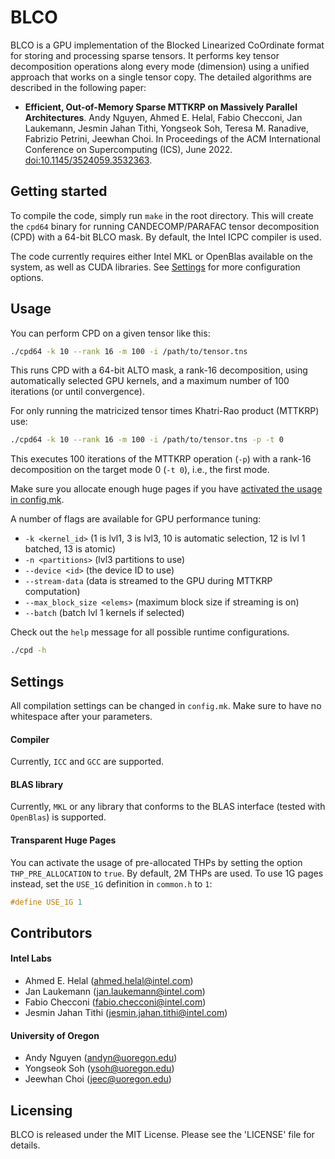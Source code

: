# BLCO

BLCO is a GPU implementation of the Blocked Linearized CoOrdinate format for storing and processing sparse tensors. It performs key tensor decomposition operations along every mode (dimension) using a unified approach that works on a single tensor copy. The detailed algorithms are described in the following paper:

* **Efficient, Out-of-Memory Sparse MTTKRP on Massively Parallel Architectures**. Andy Nguyen, Ahmed E. Helal, Fabio Checconi, Jan Laukemann, Jesmin Jahan Tithi, Yongseok Soh, Teresa M. Ranadive, Fabrizio Petrini, Jeewhan Choi. In Proceedings of the ACM International Conference on Supercomputing (ICS), June 2022. [doi:10.1145/3524059.3532363](https://doi.org/10.1145/3524059.3532363). 

## Getting started
To compile the code, simply run `make` in the root directory. This will create the `cpd64` binary for running CANDECOMP/PARAFAC tensor decomposition (CPD) with a 64-bit BLCO mask. 
By default, the Intel ICPC compiler is used.

The code currently requires either Intel MKL or OpenBlas available on the system, as well as CUDA libraries. See [Settings](#settings) for more configuration options.

## Usage
You can perform CPD on a given tensor like this:
```bash
./cpd64 -k 10 --rank 16 -m 100 -i /path/to/tensor.tns
```
This runs CPD with a 64-bit ALTO mask, a rank-16 decomposition, using automatically selected GPU kernels, and a maximum number of 100 iterations (or until convergence).

For only running the matricized tensor times Khatri-Rao product (MTTKRP) use:
```bash
./cpd64 -k 10 --rank 16 -m 100 -i /path/to/tensor.tns -p -t 0 
```
This executes 100 iterations of the MTTKRP operation (`-p`) with a rank-16 decomposition on the target mode 0 (`-t 0`), i.e., the first mode.

Make sure you allocate enough huge pages if you have [activated the usage in config.mk](#transparent-huge-pages). 

A number of flags are available for GPU performance tuning:
 - `-k <kernel_id>` (1 is lvl1, 3 is lvl3, 10 is automatic selection, 12 is lvl 1 batched, 13 is atomic)
 - `-n <partitions>` (lvl3 partitions to use)
 - `--device <id>` (the device ID to use)
 - `--stream-data` (data is streamed to the GPU during MTTKRP computation)
 - `--max_block_size <elems>` (maximum block size if streaming is on)
 - `--batch` (batch lvl 1 kernels if selected)

Check out the `help` message for all possible runtime configurations.
```bash
./cpd -h
```

## Settings
All compilation settings can be changed in `config.mk`. Make sure to have no whitespace after your parameters.

#### Compiler
Currently, `ICC` and `GCC` are supported.

#### BLAS library
Currently, `MKL` or any library that conforms to the BLAS interface (tested with `OpenBlas`) is supported.

#### Transparent Huge Pages
You can activate the usage of pre-allocated THPs by setting the option `THP_PRE_ALLOCATION` to `true`. 
By default, 2M THPs are used.
To use 1G pages instead, set the `USE_1G` definition in `common.h` to `1`:
```cpp
#define USE_1G 1
```

## Contributors

#### Intel Labs

* Ahmed E. Helal (ahmed.helal@intel.com)
* Jan Laukemann  (jan.laukemann@intel.com)
* Fabio Checconi (fabio.checconi@intel.com)
* Jesmin Jahan Tithi (jesmin.jahan.tithi@intel.com)

#### University of Oregon

* Andy Nguyen (andyn@uoregon.edu)
* Yongseok Soh (ysoh@uoregon.edu)
* Jeewhan Choi (jeec@uoregon.edu)

## Licensing

BLCO is released under the MIT License. Please see the 'LICENSE' file for details.


